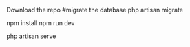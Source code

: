 Download the repo
#migrate the database
php artisan migrate

npm install 
npm run dev

php artisan serve